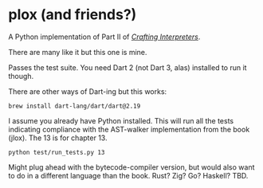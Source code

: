 # plox (and friends?)

A Python implementation of Part II of [_Crafting Interpreters_](https://craftinginterpreters.com/).

There are many like it but this one is mine. 

Passes the test suite. You need Dart 2 (not Dart 3, alas) installed to run it though. 

There are other ways of Dart-ing but this works:

```
brew install dart-lang/dart/dart@2.19
```

I assume you already have Python installed. This will run all the tests indicating compliance with the AST-walker implementation from the book (jlox). The 13 is for chapter 13.

```
python test/run_tests.py 13
```

Might plug ahead with the bytecode-compiler version, but would also want to do in a different language than the book. Rust? Zig? Go? Haskell? TBD. 

